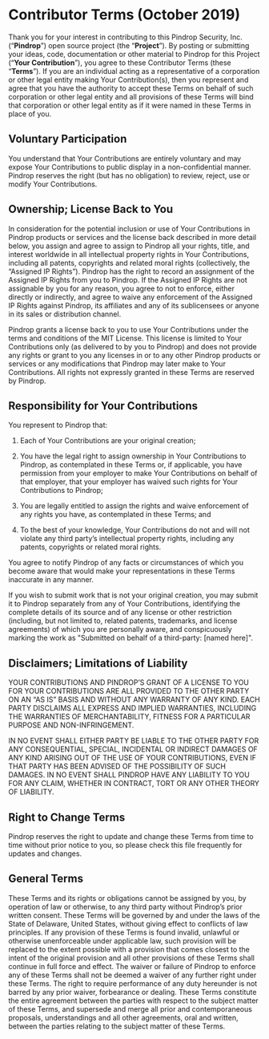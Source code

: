 # Contributor Terms (October 2019)

Thank you for your interest in contributing to this Pindrop Security, Inc. (“**Pindrop**”) open source project (the “**Project**”). By posting or submitting your ideas, code, documentation or other material to Pindrop for this Project (“**Your Contribution**”), you agree to these Contributor Terms (these “**Terms**”). If you are an individual acting as a representative of a corporation or other legal entity making Your Contribution(s), then you represent and agree that you have the authority to accept these Terms on behalf of such corporation or other legal entity and all provisions of these Terms will bind that corporation or other legal entity as if it were named in these Terms in place of you.

## Voluntary Participation

You understand that Your Contributions are entirely voluntary and may expose Your Contributions to public display in a non-confidential manner. Pindrop reserves the right (but has no obligation) to review, reject, use or modify Your Contributions.

## Ownership; License Back to You

In consideration for the potential inclusion or use of Your Contributions in Pindrop products or services and the license back described in more detail below, you assign and agree to assign to Pindrop all your rights, title, and interest worldwide in all  intellectual property rights in Your Contributions, including all patents, copyrights and related moral rights (collectively, the “Assigned IP Rights”). Pindrop has the right to record an assignment of the Assigned IP Rights from you to Pindrop.  If the Assigned IP   Rights are not assignable by you for any reason, you agree to not to enforce, either directly or indirectly, and agree to waive any enforcement of the Assigned IP Rights against Pindrop, its affiliates and any of its sublicensees or anyone in its sales or distribution channel.

Pindrop grants a license back to you to use Your Contributions under the terms and conditions of the MIT License. This license is limited to Your Contributions only (as delivered to by you to Pindrop) and does not provide any rights or grant to you any licenses in or to any other Pindrop products or services or any modifications that Pindrop may later make to Your Contributions. All rights not expressly granted in these Terms are reserved by Pindrop.

## Responsibility for Your Contributions

You represent to Pindrop that:

1. Each of Your Contributions are your original creation;

2. You have the legal right to assign ownership in Your Contributions to Pindrop, as contemplated in these Terms or, if applicable, you have permission from your employer to make Your Contributions on behalf of that employer,  that  your employer has waived such rights for Your Contributions to Pindrop;

3. You are legally entitled to assign the rights and waive enforcement of any rights you have, as contemplated in these Terms; and

4. To the best of your knowledge, Your Contributions do not and will not violate any third party’s intellectual property rights, including any patents, copyrights or related moral rights.

You agree to notify Pindrop of any facts or circumstances of which you become aware that would make your representations in   these Terms inaccurate in any manner.

If you wish to submit work that is not your original creation, you may submit it to Pindrop separately from any of Your Contributions, identifying the complete details of its source and of any license or other restriction (including, but not limited to, related patents, trademarks, and license agreements) of which you are personally aware, and conspicuously marking the work as "Submitted on behalf of a third-party: [named here]".

## Disclaimers; Limitations of Liability

YOUR CONTRIBUTIONS AND PINDROP’S GRANT OF A LICENSE TO YOU FOR YOUR CONTRIBUTIONS ARE ALL PROVIDED TO THE OTHER PARTY ON AN “AS IS” BASIS AND WITHOUT ANY WARRANTY OF ANY KIND. EACH PARTY DISCLAIMS ALL EXPRESS AND IMPLIED WARRANTIES, INCLUDING THE WARRANTIES OF MERCHANTABILITY, FITNESS FOR A PARTICULAR PURPOSE AND NON-INFRINGEMENT.

IN NO EVENT SHALL EITHER PARTY BE LIABLE TO THE OTHER PARTY FOR ANY CONSEQUENTIAL, SPECIAL, INCIDENTAL OR INDIRECT DAMAGES OF ANY KIND ARISING OUT OF THE USE OF YOUR CONTRIBUTIONS, EVEN IF THAT PARTY HAS BEEN ADVISED OF THE POSSIBILITY OF SUCH DAMAGES. IN NO EVENT SHALL PINDROP HAVE ANY LIABILITY TO YOU FOR ANY CLAIM, WHETHER IN CONTRACT, TORT OR ANY OTHER THEORY OF LIABILITY.

## Right to Change Terms

Pindrop reserves the right to update and change these Terms from time to time without prior notice to you, so please check this file frequently for updates and changes.

## General Terms

These Terms and its rights or obligations cannot be assigned by you, by operation of law or otherwise, to any third party without  Pindrop’s prior written consent. These Terms will be governed by and under the laws of the State of Delaware, United States, without giving effect to conflicts of law principles. If any provision of these Terms is found invalid, unlawful or otherwise unenforceable under applicable law, such provision will be replaced to the extent possible with a provision that comes closest to the intent of the  original provision and all other provisions of these Terms shall continue in full force and effect. The waiver or failure of Pindrop to enforce any of these Terms shall not be deemed a waiver of any further right under these Terms. The right to require performance of any duty hereunder is not barred by any prior waiver, forbearance or dealing. These Terms constitute the entire agreement between the parties with respect to the subject matter of these Terms, and supersede and merge all prior and contemporaneous proposals, understandings and all other agreements, oral and written, between the parties relating to the subject matter of these Terms.
